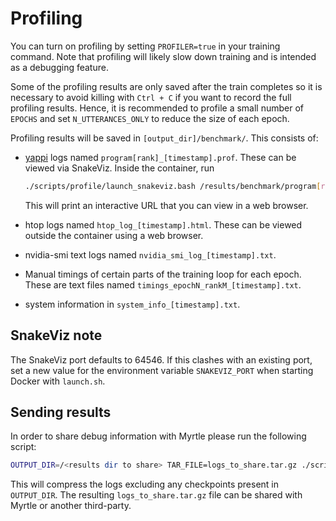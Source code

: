 # Profiling

You can turn on profiling by setting `PROFILER=true` in your training command. Note that profiling will likely slow down training and is intended as a debugging feature.

Some of the profiling results are only saved after the train completes so it is necessary to avoid killing with `Ctrl + C` if you want to record the full profiling results. Hence, it is recommended to profile a small number of `EPOCHS` and set `N_UTTERANCES_ONLY` to reduce the size of each epoch.

Profiling results will be saved in `[output_dir]/benchmark/`. This consists of:

* [yappi](https://github.com/sumerc/yappi/tree/master) logs named `program[rank]_[timestamp].prof`. These can be viewed via SnakeViz. Inside the container, run

    ```sh
    ./scripts/profile/launch_snakeviz.bash /results/benchmark/program[rank]_[timestamp].prof
    ```

    This will print an interactive URL that you can view in a web browser.
* htop logs named `htop_log_[timestamp].html`. These can be viewed outside the container using a web browser.
* nvidia-smi text logs named `nvidia_smi_log_[timestamp].txt`.
* Manual timings of certain parts of the training loop for each epoch. These are text files named `timings_epochN_rankM_[timestamp].txt`.
* system information in `system_info_[timestamp].txt`.

## SnakeViz note

The SnakeViz port defaults to 64546. If this clashes with an existing port, set a new value for the environment variable `SNAKEVIZ_PORT` when starting Docker with `launch.sh`.

## Sending results

In order to share debug information with Myrtle please run the following script:

```sh
OUTPUT_DIR=/<results dir to share> TAR_FILE=logs_to_share.tar.gz ./scripts/tar_logs_exclude_ckpts.bash
```

This will compress the logs excluding any checkpoints present in `OUTPUT_DIR`. The resulting `logs_to_share.tar.gz` file can be shared with Myrtle or another third-party.
